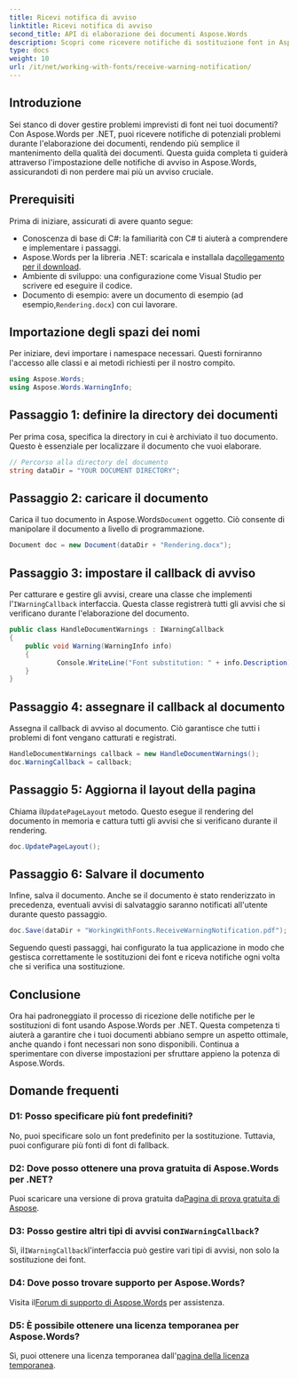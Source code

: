 ```yaml
---
title: Ricevi notifica di avviso
linktitle: Ricevi notifica di avviso
second_title: API di elaborazione dei documenti Aspose.Words
description: Scopri come ricevere notifiche di sostituzione font in Aspose.Words per .NET con la nostra guida dettagliata. Assicurati che i tuoi documenti vengano renderizzati correttamente ogni volta.
type: docs
weight: 10
url: /it/net/working-with-fonts/receive-warning-notification/
---
```

## Introduzione

Sei stanco di dover gestire problemi imprevisti di font nei tuoi documenti? Con Aspose.Words per .NET, puoi ricevere notifiche di potenziali problemi durante l'elaborazione dei documenti, rendendo più semplice il mantenimento della qualità dei documenti. Questa guida completa ti guiderà attraverso l'impostazione delle notifiche di avviso in Aspose.Words, assicurandoti di non perdere mai più un avviso cruciale.

## Prerequisiti

Prima di iniziare, assicurati di avere quanto segue:

- Conoscenza di base di C#: la familiarità con C# ti aiuterà a comprendere e implementare i passaggi.
-  Aspose.Words per la libreria .NET: scaricala e installala da[collegamento per il download](https://releases.aspose.com/words/net/).
- Ambiente di sviluppo: una configurazione come Visual Studio per scrivere ed eseguire il codice.
-  Documento di esempio: avere un documento di esempio (ad esempio,`Rendering.docx`) con cui lavorare.

## Importazione degli spazi dei nomi

Per iniziare, devi importare i namespace necessari. Questi forniranno l'accesso alle classi e ai metodi richiesti per il nostro compito.

```csharp
using Aspose.Words;
using Aspose.Words.WarningInfo;
```

## Passaggio 1: definire la directory dei documenti

Per prima cosa, specifica la directory in cui è archiviato il tuo documento. Questo è essenziale per localizzare il documento che vuoi elaborare.

```csharp
// Percorso alla directory del documento
string dataDir = "YOUR DOCUMENT DIRECTORY";
```

## Passaggio 2: caricare il documento

 Carica il tuo documento in Aspose.Words`Document` oggetto. Ciò consente di manipolare il documento a livello di programmazione.

```csharp
Document doc = new Document(dataDir + "Rendering.docx");
```

## Passaggio 3: impostare il callback di avviso

 Per catturare e gestire gli avvisi, creare una classe che implementi l'`IWarningCallback` interfaccia. Questa classe registrerà tutti gli avvisi che si verificano durante l'elaborazione del documento.

```csharp
public class HandleDocumentWarnings : IWarningCallback
{
    public void Warning(WarningInfo info)
    {
            Console.WriteLine("Font substitution: " + info.Description);
    }
}
```

## Passaggio 4: assegnare il callback al documento

Assegna il callback di avviso al documento. Ciò garantisce che tutti i problemi di font vengano catturati e registrati.

```csharp
HandleDocumentWarnings callback = new HandleDocumentWarnings();
doc.WarningCallback = callback;
```
## Passaggio 5: Aggiorna il layout della pagina

 Chiama il`UpdatePageLayout` metodo. Questo esegue il rendering del documento in memoria e cattura tutti gli avvisi che si verificano durante il rendering.

```csharp
doc.UpdatePageLayout();
```

## Passaggio 6: Salvare il documento

Infine, salva il documento. Anche se il documento è stato renderizzato in precedenza, eventuali avvisi di salvataggio saranno notificati all'utente durante questo passaggio.

```csharp
doc.Save(dataDir + "WorkingWithFonts.ReceiveWarningNotification.pdf");
```

Seguendo questi passaggi, hai configurato la tua applicazione in modo che gestisca correttamente le sostituzioni dei font e riceva notifiche ogni volta che si verifica una sostituzione.

## Conclusione

Ora hai padroneggiato il processo di ricezione delle notifiche per le sostituzioni di font usando Aspose.Words per .NET. Questa competenza ti aiuterà a garantire che i tuoi documenti abbiano sempre un aspetto ottimale, anche quando i font necessari non sono disponibili. Continua a sperimentare con diverse impostazioni per sfruttare appieno la potenza di Aspose.Words.

## Domande frequenti

### D1: Posso specificare più font predefiniti?

No, puoi specificare solo un font predefinito per la sostituzione. Tuttavia, puoi configurare più fonti di font di fallback.

### D2: Dove posso ottenere una prova gratuita di Aspose.Words per .NET?

 Puoi scaricare una versione di prova gratuita da[Pagina di prova gratuita di Aspose](https://releases.aspose.com/).

###  D3: Posso gestire altri tipi di avvisi con`IWarningCallback`?

 Sì, il`IWarningCallback`l'interfaccia può gestire vari tipi di avvisi, non solo la sostituzione dei font.

### D4: Dove posso trovare supporto per Aspose.Words?

 Visita il[Forum di supporto di Aspose.Words](https://forum.aspose.com/c/words/8) per assistenza.

### D5: È possibile ottenere una licenza temporanea per Aspose.Words?

 Sì, puoi ottenere una licenza temporanea dall'[pagina della licenza temporanea](https://purchase.aspose.com/temporary-license/).